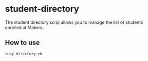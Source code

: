 # student-directory

The student directory scrip allows you to manage the list of students enrolled at Makers.

## How to use

```shell
ruby directory.rb
```
